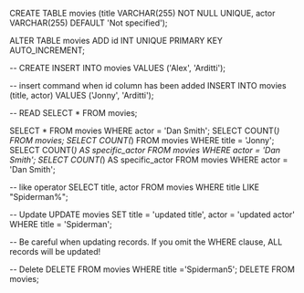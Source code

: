 CREATE TABLE movies (title VARCHAR(255) NOT NULL UNIQUE, actor VARCHAR(255) DEFAULT 'Not specified');

ALTER TABLE  movies ADD id INT UNIQUE PRIMARY KEY AUTO_INCREMENT; 

-- CREATE 
INSERT INTO movies VALUES ('Alex', 'Arditti');

-- insert command when id column has been added
INSERT INTO movies (title, actor) VALUES ('Jonny', 'Arditti');

-- READ 
SELECT  * FROM movies; 

SELECT * FROM movies WHERE actor = 'Dan Smith'; 
SELECT COUNT(*) FROM movies;
SELECT COUNT(*) FROM movies WHERE title = 'Jonny'; 
SELECT COUNT(*) AS specific_actor FROM movies WHERE actor = 'Dan Smith'; 
SELECT COUNT(*) AS specific_actor FROM movies WHERE actor = 'Dan Smith'; 

-- like operator
SELECT  title, actor FROM movies WHERE title LIKE "Spiderman%";


-- Update 
UPDATE movies
SET title = 'updated title', actor = 'updated actor'
WHERE title = 'Spiderman'; 

-- Be careful when updating records. If you omit the WHERE clause, ALL records will be updated!

-- Delete
DELETE FROM movies WHERE title ='Spiderman5';
DELETE FROM movies;